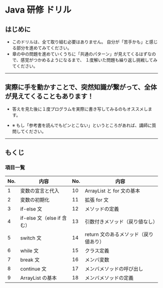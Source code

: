 # Java 研修 ドリル


## はじめに

- このドリルは、全て取り組む必要はありません。
  自分が「苦手かも」と感じる部分を進めてみてください。
- 章の中の問題を進めていくうちに「共通のパターン」が見えてくるはずなので、感覚がつかめるようになるまで、
  １度解いた問題も繰り返し挑戦してみてください。

---


## 実際に手を動かすことで、突然知識が繋がって、全体が見えてくることもあります！

- 答えを見た後に１度プログラムを実際に書き写してみるのもオススメします。

- ※ もし「参考書を読んでもピンとこない」というところがあれば、講師に質問してください。

---


## もくじ

### 項目一覧

| No. | 内容                       | No. | 内容                                  |
| --- | -------------------------- | --- | ------------------------------------- |
| 1   | 変数の宣言と代入           | 10  | ArrayList と for 文の基本             |
| 2   | 変数の初期化               | 11  | 拡張 for 文                           |
| 3   | if-else 文                 | 12  | メソッドの定義                        |
| 4   | if-else 文（else if 含む） | 13  | 引数付きメソッド（戻り値なし）        |
| 5   | switch 文                  | 14  | return 文のあるメソッド（戻り値あり） |
| 6   | while 文                   | 15  | クラス定義                            |
| 7   | break 文                   | 16  | メンバ変数                            |
| 8   | continue 文                | 17  | メンバメソッドの呼び出し              |
| 9   | ArrayList の基本           | 18  | メンバメソッドの定義                  |
